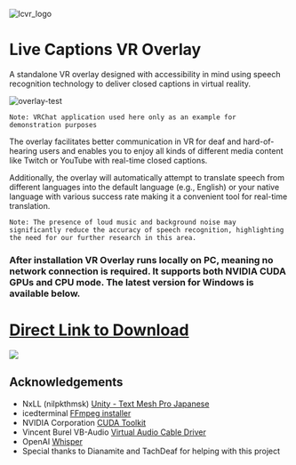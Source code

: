 ![lcvr_logo](https://github.com/user-attachments/assets/d1145e5d-9d68-45d2-b53f-eaa223777d52)
# Live Captions VR Overlay

A standalone VR overlay designed with accessibility in mind using speech recognition technology to deliver closed captions in virtual reality.

![overlay-test](https://github.com/user-attachments/assets/dd779660-1255-4bef-94bf-c7082f068f50)

`Note: VRChat application used here only as an example for demonstration purposes`

The overlay facilitates better communication in VR for deaf and hard-of-hearing users and enables you to enjoy all kinds of different media content like Twitch or YouTube with real-time closed captions.

Additionally, the overlay will automatically attempt to translate speech from different languages into the default language (e.g., English) or your native language with various success rate making it a convenient tool for real-time translation.


`Note: The presence of loud music and background noise may significantly reduce the accuracy of speech recognition, highlighting the need for our further research in this area.`

### After installation VR Overlay runs locally on PC, meaning no network connection is required. It supports both NVIDIA CUDA GPUs and CPU mode. The latest version for Windows is available below. 
# [Direct Link to Download](https://github.com/Vinventive/HEARING-AID-VR/releases/download/v0.0.2/Hearing-AID-VR-Package-Installer.7z)
<img src="https://count.getloli.com/@hearing-aid-vr-overlay?name=hearing-aid-vr-overlay&theme=booru-lewd&padding=7&offset=0&align=top&scale=1.5&pixelated=1&darkmode=auto" />

## Acknowledgements
- NxLL (nilpkthmsk) [Unity - Text Mesh Pro Japanese](https://github.com/nilpkthmsk/Unity_TMP_Japanese)
- icedterminal [FFmpeg installer](https://github.com/icedterminal/ffmpeg-installer)
- NVIDIA Corporation [CUDA Toolkit](https://developer.nvidia.com/cuda-12-4-1-download-archive)
- Vincent Burel VB-Audio [Virtual Audio Cable Driver](http://www.vb-cable.com/)
- OpenAI [Whisper](https://huggingface.co/openai/whisper-large-v3-turbo)
- Special thanks to Dianamite and TachDeaf for helping with this project
